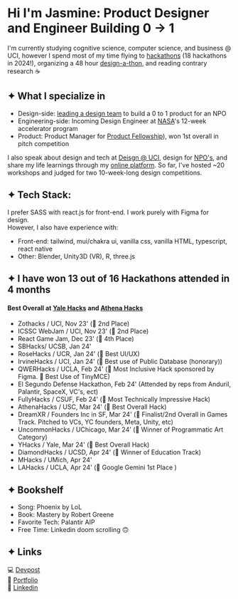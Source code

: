 # Hi I'm Jasmine: Product Designer and Engineer Building 0 → 1

I'm currently studying cognitive science, computer science, and business @ UCI, however I spend most of my time flying to [hackathons](https://devpost.com/jaslavie) (18 hackathons in 2024!), organizing a 48 hour [design-a-thon](https://designatuci.com/designathon/24), and reading contrary research ☕️ 

## ✦ What I specialize in ##
* Design-side: [leading a design team](https://ctc-uci.com/) to build a 0 to 1 product for an NPO
* Engineering-side: Incoming Design Engineer at [NASA](https://www.lspace.asu.edu/)'s 12-week accelerator program
* Product: Product Manager for [Product Fellowship](https://www.productuci.com/)), won 1st overall in pitch competition

I also speak about design and tech at [Deisgn @ UCI](https://designatuci.com/), design for [NPO's](https://www.developforgood.org/), and share my life learnings through my [online platform](https://jaslavie.github.io/voicewise/). So far, I've hosted ~20 workshops and judged for two 10-week-long design competitions.


## ✦ Tech Stack: ##
I prefer SASS with react.js for front-end. I work purely with Figma for design.
<br>
However, I also have experience with:
* Front-end: tailwind, mui/chakra ui, vanilla css, vanilla HTML, typescript, react native
* Other: Blender, Unity3D (VR), R, three.js


## ✦ I have won 13 out of 16 Hackathons attended in 4 months
#### Best Overall at [Yale Hacks](https://www.yale.edu/) and [Athena Hacks](https://www.usc.edu/)

* Zothacks / UCI, Nov 23' (🥈 2nd Place)
* ICSSC WebJam / UCI, Nov 23' (🥈 2nd Place)
* React Game Jam, Dec 23' (🏅 4th Place)
* SBHacks/ UCSB, Jan 24' 
* RoseHacks / UCR, Jan 24' (🏅 Best UI/UX)
* IrvineHacks / UCI, Jan 24' (🏅 Best use of Public Database (honorary))
* QWERHacks / UCLA, Feb 24' (🏅 Most Inclusive Hack sponsored by Figma. 🏅 Best Use of TinyMCE)
* El Segundo Defense Hackathon, Feb 24' (Attended by reps from Anduril, Palantir, SpaceX, VC's, ect)
* FullyHacks / CSUF, Feb 24' (🏅 Most Technically Impressive Hack)
* AthenaHacks / USC, Mar 24' (🥇 Best Overall Hack)
* DreamXR / Founders Inc in SF, Mar 24' (🏅 Finalist/2nd Overall in Games Track. Pitched to VCs, YC founders, Meta, Unity, etc)
* UncommonHacks / UChicago, Mar 24' (🏅 Winner of Programmatic Art Category)
* YHacks / Yale, Mar 24' (🥇 Best Overall Hack)
* DiamondHacks / UCSD, Apr 24' (🏅 Winner of Education Track)
* MHacks / UMich, Apr 24'
* LAHacks / UCLA, Apr 24' (🥇 Google Gemini 1st Place )

## ✦ Bookshelf ##
* Song: Phoenix by LoL
* Book: Mastery by Robert Greene
* Favorite Tech: Palantir AIP
* Free Time: Linkedin doom scrolling 🙃

## ✦ Links ##
💻 [Devpost](https://devpost.com/jaslavie)
<br>
🎨 [Portfolio](https://jaslavie.com)
<br>
🧳 [Linkedin](https://linkedin.com/in/jaslavie)
<!--


- 🔭 I’m currently working on ...
- 🌱 I’m currently learning ...
- 👯 I’m looking to collaborate on ...
- 🤔 I’m looking for help with ...
- 💬 Ask me about ...
- 📫 How to reach me: ...
- 😄 Pronouns: ...
- ⚡ Fun fact: ...
-->
